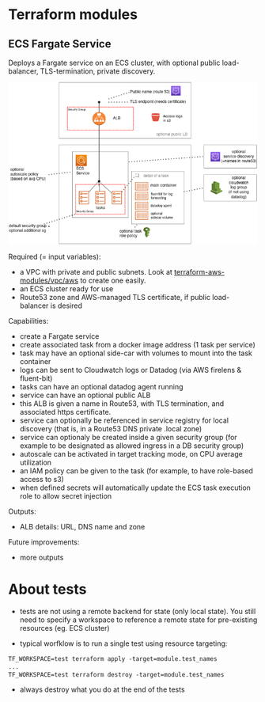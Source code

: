 # Terraform modules

## ECS Fargate Service

Deploys a Fargate service on an ECS cluster, with optional public load-balancer, TLS-termination, private discovery.

![architecture](ECS_fargate_service_architecture.png)


Required (= input variables):
- a VPC with private and public subnets. Look at [terraform-aws-modules/vpc/aws](https://github.com/terraform-aws-modules/terraform-aws-vpc) to create one easily.
- an ECS cluster ready for use
- Route53 zone and AWS-managed TLS certificate, if public load-balancer is desired


Capabilities:
- create a Fargate service
- create associated task from a docker image address (1 task per service)
- task may have an optional side-car with volumes to mount into the task container
- logs can be sent to Cloudwatch logs or Datadog (via AWS firelens & fluent-bit)
- tasks can have an optional datadog agent running
- service can have an optional public ALB
- this ALB is given a name in Route53, with TLS termination, and associated https certificate.
- service can optionally be referenced in service registry for local discovery (that is, in a Route53 DNS private .local zone)
- service can optionaly be created inside a given security group (for example to be designated as allowed ingress in a DB security group)
- autoscale can be activated in target tracking mode, on CPU average utilization
- an IAM policy can be given to the task (for example, to have role-based access to s3)
- when defined secrets will automatically update the ECS task execution role to allow secret injection



Outputs:
- ALB details: URL, DNS name and zone


Future improvements:
- more outputs


# About tests

- tests are not using a remote backend for state (only local state). You still need to specify a workspace to reference a remote state for pre-existing resources (eg. ECS cluster)

- typical worfklow is to run a single test using resource targeting:
```
TF_WORKSPACE=test terraform apply -target=module.test_names
...
TF_WORKSPACE=test terraform destroy -target=module.test_names
```

- always destroy what you do at the end of the tests


